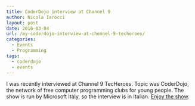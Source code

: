 ```yaml
---
title: CoderDojo interview at Channel 9
author: Nicola Iarocci
layout: post
date: 2016-03-04
url: /my-coderdojo-interview-at-chennel-9-techeroes/
categories:
  - Events
  - Programming
tags:
  - coderdojo
  - events
---
```

I was recently interviewed at Channel 9 TecHeroes. Topic was CoderDojo, the network of free computer programming clubs for young people. The show is run by Microsoft Italy, so the interview is in Italian. [Enjoy the show][1].

 [1]: https://channel9.msdn.com/Shows/TecHeroes/TecHeroes-CoderDojo-Coding-Club-for-Kids
